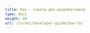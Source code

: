 ```yaml
---
title: Как - советы для разработчиков
type: docs
weight: 20
url: /ru/net/developer-guide/how-to/
---
```

